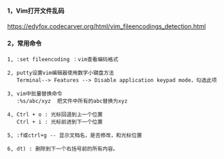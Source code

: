 #### 1，Vim打开文件乱码

https://edyfox.codecarver.org/html/vim_fileencodings_detection.html

#### 2，常用命令

```shell
1, :set fileencoding ：vim查看编码格式

2, putty设置vim编辑器使用数字小键盘方法
   Terminal--> Features --> Disable application keypad mode，勾选此项

3, vim中批量替换命令
   :%s/abc/xyz  把文件中所有的abc替换为xyz

4, Ctrl + o : 光标回退到上一个位置
   Ctrl + i : 光标前进到下一个位置
   
5, :f或ctrl+g -- 显示文档名，是否修改，和光标位置

6, dt) : 删除到下一个右括号前的所有内容。
```

